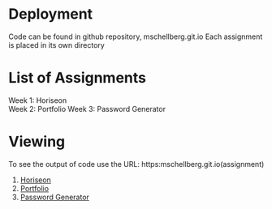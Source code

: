 # Deployment
Code can be found in github repository, mschellberg.git.io
Each assignment is placed in its own directory

# List of Assignments
Week 1: Horiseon<br>
Week 2: Portfolio
Week 3: Password Generator 

# Viewing
To see the output of code use the URL:
https:mschellberg.git.io(assignment)

1. [Horiseon](https://mschellberg.github.io/Horiseon/)
2. [Portfolio](https://mschellberg.github.io/portfolio)
3. [Password Generator](https://mschellberg.github.io/passgen)
